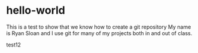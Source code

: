 # hello-world
This is a test to show that we know how to create a git repository
My name is Ryan Sloan and I use git for many of my projects both in and out of class.

test12



